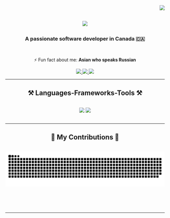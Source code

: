 <img align="right" src="https://visitor-badge.laobi.icu/badge?page_id=ZhenyaChan.ZhenyaChan" />


<h1 align="center">
    <img src="https://readme-typing-svg.herokuapp.com/?font=Righteous&color=9C2FD3&size=35&center=true&vCenter=true&width=500&height=70&duration=4000&lines=Hi+There!+👋;+I'm+Dung+Tran!;" />
</h1>

<h3 align="center">A passionate software developer in Canada 🇨🇦</h3>

<br/>

<div align="center">

⚡ Fun fact about me: **Asian who speaks Russian**

</div>
 
<div align="center"> 
  <a href="mailto:chanzhenya@gmail.com">
    <img src="https://img.shields.io/badge/Gmail-333333?style=for-the-badge&logo=gmail&logoColor=red" />
  </a>
  <a href="https://www.linkedin.com/in/dung-tran-a0674a211">
    <img src="https://img.shields.io/badge/LinkedIn-0077B5?style=for-the-badge&logo=linkedin&logoColor=white" />
  </a>
  <a href="https://github.com/ZhenyaChan">
     <img src="https://img.shields.io/badge/Portfolio-FF5722?style=for-the-badge&logo=todoist&logoColor=white" /> 
  </a>
</div>

<hr/>
 
<h2 align="center">⚒️ Languages-Frameworks-Tools ⚒️</h2>
<br/>
<div align="center">
    <img src="https://skillicons.dev/icons?i=html,css,react,bootstrap,tailwind,mysql,mongodb,git" />
    <img src="https://skillicons.dev/icons?i=c++,java,python,javascript,typescript,nodejs,express,nextjs,linux,docker,aws,azure" /><br>
</div>

<br/>
<hr/>

<div align="center">
  <h2>🐍 My Contributions 🐍</h2>
  <br>
  <img alt="snake eating my contributions" src="https://raw.githubusercontent.com/ZhenyaChan/ZhenyaChan/output/github-contribution-grid-snake.svg" />
  
  <br/><br/><br/>
</div>


<hr/>
